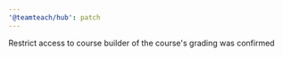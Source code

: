 ```yaml
---
'@teamteach/hub': patch
---
```


Restrict access to course builder of the course's grading was confirmed
